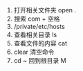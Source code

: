 1. 打开相关文件夹 open .
2. 搜索 com + 空格
3. /private/etc/hosts
4. 查看相关目录 ls 
5. 查看文件的内容 cat
6. clear 清空命令
7. cd ~ 回到根目录 M